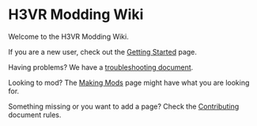 # H3VR Modding Wiki

Welcome to the H3VR Modding Wiki.

If you are a new user, check out the [Getting Started](users/getting_started.md) page.

Having problems? We have a [troubleshooting document](users/troubleshooting.md).

Looking to mod? The [Making Mods](modders/making_mods.md) page might have what you are looking for.

Something missing or you want to add a page? Check the [Contributing](https://github.com/H3VR-Modding/wiki/blob/main/.github/contributing/contributing.md) document rules.
